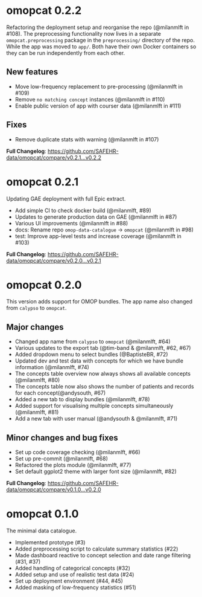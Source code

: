 # omopcat 0.2.2

Refactoring the deployment setup and reorganise the repo (@milanmlft in #108).
The preprocessing functionality now lives in a separate `omopcat.preprocessing`
package in the `preprocessing/` directory of the repo. While the app was moved to
`app/`. Both have their own Docker containers so they can be run independently
from each other.

## New features

* Move low-frequency replacement to pre-processing (@milanmlft in #109)
* Remove `no matching concept` instances (@milanmlft in #110)
* Enable public version of app with courser data (@milanmlft in #111)

## Fixes

* Remove duplicate stats with warning (@milanmlft in #107)


**Full Changelog**: https://github.com/SAFEHR-data/omopcat/compare/v0.2.1...v0.2.2

# omopcat 0.2.1

Updating GAE deployment with full Epic extract.

* Add simple CI to check docker build (@milanmlft, #89)
* Updates to generate production data on GAE (@milanmlft in #87)
* Various UI improvements (@milanmlft in #88)
* docs: Rename repo `omop-data-catalogue` -> `omopcat` (@milanmlft in #98)
* test: Improve app-level tests and increase coverage (@milanmlft in #103)

**Full Changelog**: https://github.com/SAFEHR-data/omopcat/compare/v0.2.0...v0.2.1

# omopcat 0.2.0

This version adds support for OMOP bundles. The app name also changed from `calypso` to `omopcat`.

## Major changes

* Changed app name from `calypso` to `omopcat` (@milanmlft, #64)
* Various updates to the export tab (@tim-band & @milanmlft, #62, #67) 
* Added dropdown menu to select bundles (@BaptisteBR, #72)
* Updated dev and test data with concepts for which we have bundle information (@milanmlft, #74)
* The concepts table overview now always shows all available concepts (@milanmlft, #80)
* The concepts table now also shows the number of patients and records for each concept(@andysouth, #67)
* Added a new tab to display bundles (@milanmlft, #78)
* Added support for visualising multiple concepts simultaneously (@milanmlft, #81)
* Add a new tab with user manual (@andysouth & @milanmlft, #71)

## Minor changes and bug fixes

* Set up code coverage checking (@milanmlft, #66)
* Set up pre-commit (@milanmlft, #68)
* Refactored the plots module (@milanmlft, #77)
* Set default ggplot2 theme with larger font size (@milanmlft, #82)

**Full Changelog**: https://github.com/SAFEHR-data/omopcat/compare/v0.1.0...v0.2.0

# omopcat 0.1.0

The minimal data catalogue.

* Implemented prototype (#3)
* Added preprocessing script to calculate summary statistics (#22)
* Made dashboard reactive to concept selection and date range filtering (#31, #37)
* Added handling of categorical concepts (#32)
* Added setup and use of realistic test data (#24)
* Set up deployment environment (#44, #45)
* Added masking of low-frequency statistics (#51)
